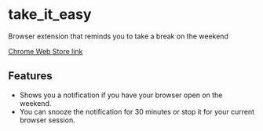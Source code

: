# take_it_easy
Browser extension that reminds you to take a break on the weekend

[Chrome Web Store link](https://chrome.google.com/webstore/detail/take-it-easy/kjbmehgikddkkfnhjpglmdhdgppadagj)

## Features
- Shows you a notification if you have your browser open on the weekend.
- You can snooze the notification for 30 minutes or stop it for your current browser session.
